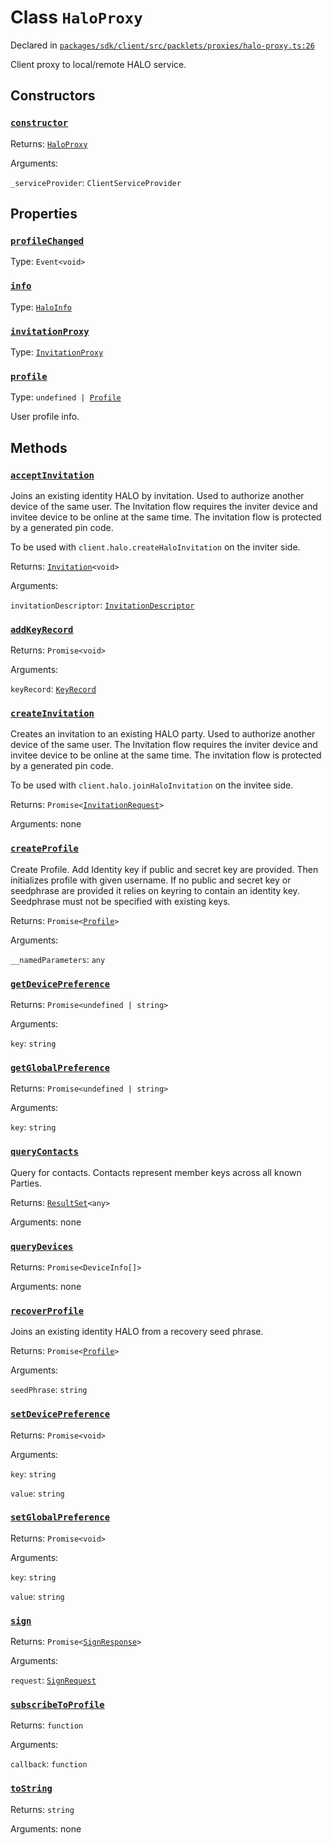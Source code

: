 # Class `HaloProxy`
Declared in [`packages/sdk/client/src/packlets/proxies/halo-proxy.ts:26`](https://github.com/dxos/protocols/blob/main/packages/sdk/client/src/packlets/proxies/halo-proxy.ts#L26)


Client proxy to local/remote HALO service.

## Constructors
### [`constructor`](https://github.com/dxos/protocols/blob/main/packages/sdk/client/src/packlets/proxies/halo-proxy.ts#L36)


Returns: [`HaloProxy`](/api/@dxos/client/classes/HaloProxy)

Arguments: 

`_serviceProvider`: `ClientServiceProvider`

## Properties
### [`profileChanged`](https://github.com/dxos/protocols/blob/main/packages/sdk/client/src/packlets/proxies/halo-proxy.ts#L31)
Type: `Event<void>`
### [`info`](https://github.com/dxos/protocols/blob/main/packages/sdk/client/src/packlets/proxies/halo-proxy.ts#L44)
Type: [`HaloInfo`](/api/@dxos/client/interfaces/HaloInfo)
### [`invitationProxy`](https://github.com/dxos/protocols/blob/main/packages/sdk/client/src/packlets/proxies/halo-proxy.ts#L50)
Type: [`InvitationProxy`](/api/@dxos/client/classes/InvitationProxy)
### [`profile`](https://github.com/dxos/protocols/blob/main/packages/sdk/client/src/packlets/proxies/halo-proxy.ts#L57)
Type: `undefined | `[`Profile`](/api/@dxos/client/interfaces/Profile)

User profile info.

## Methods
### [`acceptInvitation`](https://github.com/dxos/protocols/blob/main/packages/sdk/client/src/packlets/proxies/halo-proxy.ts#L133)


Joins an existing identity HALO by invitation.
Used to authorize another device of the same user.
The Invitation flow requires the inviter device and invitee device to be online at the same time.
The invitation flow is protected by a generated pin code.

To be used with  `client.halo.createHaloInvitation`  on the inviter side.

Returns: [`Invitation`](/api/@dxos/client/classes/Invitation)`<void>`

Arguments: 

`invitationDescriptor`: [`InvitationDescriptor`](/api/@dxos/client/classes/InvitationDescriptor)
### [`addKeyRecord`](https://github.com/dxos/protocols/blob/main/packages/sdk/client/src/packlets/proxies/halo-proxy.ts#L159)


Returns: `Promise<void>`

Arguments: 

`keyRecord`: [`KeyRecord`](/api/@dxos/client/interfaces/KeyRecord)
### [`createInvitation`](https://github.com/dxos/protocols/blob/main/packages/sdk/client/src/packlets/proxies/halo-proxy.ts#L120)


Creates an invitation to an existing HALO party.
Used to authorize another device of the same user.
The Invitation flow requires the inviter device and invitee device to be online at the same time.
The invitation flow is protected by a generated pin code.

To be used with  `client.halo.joinHaloInvitation`  on the invitee side.

Returns: `Promise<`[`InvitationRequest`](/api/@dxos/client/classes/InvitationRequest)`>`

Arguments: none
### [`createProfile`](https://github.com/dxos/protocols/blob/main/packages/sdk/client/src/packlets/proxies/halo-proxy.ts#L77)


Create Profile.
Add Identity key if public and secret key are provided.
Then initializes profile with given username.
If no public and secret key or seedphrase are provided it relies on keyring to contain an identity key.
Seedphrase must not be specified with existing keys.

Returns: `Promise<`[`Profile`](/api/@dxos/client/interfaces/Profile)`>`

Arguments: 

`__namedParameters`: `any`
### [`getDevicePreference`](https://github.com/dxos/protocols/blob/main/packages/sdk/client/src/packlets/proxies/halo-proxy.ts#L172)


Returns: `Promise<undefined | string>`

Arguments: 

`key`: `string`
### [`getGlobalPreference`](https://github.com/dxos/protocols/blob/main/packages/sdk/client/src/packlets/proxies/halo-proxy.ts#L180)


Returns: `Promise<undefined | string>`

Arguments: 

`key`: `string`
### [`queryContacts`](https://github.com/dxos/protocols/blob/main/packages/sdk/client/src/packlets/proxies/halo-proxy.ts#L108)


Query for contacts. Contacts represent member keys across all known Parties.

Returns: [`ResultSet`](/api/@dxos/client/classes/ResultSet)`<any>`

Arguments: none
### [`queryDevices`](https://github.com/dxos/protocols/blob/main/packages/sdk/client/src/packlets/proxies/halo-proxy.ts#L164)


Returns: `Promise<DeviceInfo[]>`

Arguments: none
### [`recoverProfile`](https://github.com/dxos/protocols/blob/main/packages/sdk/client/src/packlets/proxies/halo-proxy.ts#L100)


Joins an existing identity HALO from a recovery seed phrase.

Returns: `Promise<`[`Profile`](/api/@dxos/client/interfaces/Profile)`>`

Arguments: 

`seedPhrase`: `string`
### [`setDevicePreference`](https://github.com/dxos/protocols/blob/main/packages/sdk/client/src/packlets/proxies/halo-proxy.ts#L168)


Returns: `Promise<void>`

Arguments: 

`key`: `string`

`value`: `string`
### [`setGlobalPreference`](https://github.com/dxos/protocols/blob/main/packages/sdk/client/src/packlets/proxies/halo-proxy.ts#L176)


Returns: `Promise<void>`

Arguments: 

`key`: `string`

`value`: `string`
### [`sign`](https://github.com/dxos/protocols/blob/main/packages/sdk/client/src/packlets/proxies/halo-proxy.ts#L155)


Returns: `Promise<`[`SignResponse`](/api/@dxos/client/interfaces/SignResponse)`>`

Arguments: 

`request`: [`SignRequest`](/api/@dxos/client/interfaces/SignRequest)
### [`subscribeToProfile`](https://github.com/dxos/protocols/blob/main/packages/sdk/client/src/packlets/proxies/halo-proxy.ts#L65)


Returns: `function`

Arguments: 

`callback`: `function`
### [`toString`](https://github.com/dxos/protocols/blob/main/packages/sdk/client/src/packlets/proxies/halo-proxy.ts#L40)


Returns: `string`

Arguments: none